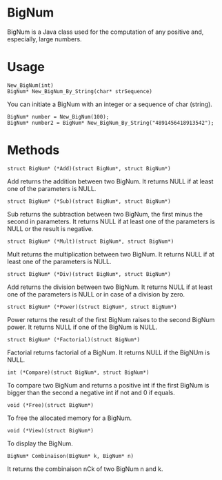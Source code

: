 # BigNum
BigNum is a Java class used for the computation of any positive and, especially, large numbers. 

# Usage
    New_BigNum(int)
    BigNum* New_BigNum_By_String(char* strSequence)
    
You can initiate a BigNum with an integer or a sequence of char (string).

    BigNum* number = New_BigNum(100);
    BigNum* number2 = BigNum* New_BigNum_By_String("4891456418913542");

# Methods
    struct BigNum* (*Add)(struct BigNum*, struct BigNum*)
Add returns the addition between two BigNum.
It returns NULL if at least one of the parameters is NULL.

    struct BigNum* (*Sub)(struct BigNum*, struct BigNum*)
Sub returns the subtraction between two BigNum,
the first minus the second in parameters.
It returns NULL if at least one of the parameters is NULL or the result is negative.

    struct BigNum* (*Mult)(struct BigNum*, struct BigNum*)
Mult returns the multiplication between two BigNum.
It returns NULL if at least one of the parameters is NULL.

    struct BigNum* (*Div)(struct BigNum*, struct BigNum*)
Add returns the division between two BigNum.
It returns NULL if at least one of the parameters is NULL or in case of a division by zero.

    struct BigNum* (*Power)(struct BigNum*, struct BigNum*)
Power returns the result of the first BigNum raises to the second BigNum power.
It returns NULL if one of the BigNum is NULL.

    struct BigNum* (*Factorial)(struct BigNum*)
Factorial returns factorial of a BigNum.
It returns NULL if the BigNUm is NULL.

    int (*Compare)(struct BigNum*, struct BigNum*)
To compare two BigNum and returns a positive int if the first BigNum is bigger than the second
a negative int if not and 0 if equals.

    void (*Free)(struct BigNum*)
To free the allocated memory for a BigNum.

    void (*View)(struct BigNum*)
To display the BigNum.

    BigNum* Combinaison(BigNum* k, BigNum* n)
It returns the combinaison nCk of two BigNum n and k.
